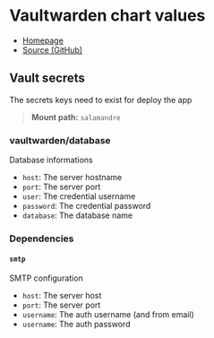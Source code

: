 # Vaultwarden chart values

- [Homepage](https://bitwarden.com/)
- [Source (GitHub)](https://github.com/dani-garcia/vaultwarden)

## Vault secrets

The secrets keys need to exist for deploy the app

> **Mount path:** `salamandre`

### vaultwarden/database

Database informations

- `host`: The server hostname
- `port`: The server port
- `user`: The credential username
- `password`: The credential password
- `database`: The database name

### Dependencies

#### `smtp`

SMTP configuration

- `host`: The server host
- `port`: The server port
- `username`: The auth username (and from email)
- `username`: The auth password
